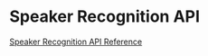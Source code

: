 <!-- 
NavPath: Speaker Recognition API
LinkLabel: API Reference
Weight: 50
ExternalLink: https://westus.dev.cognitive.microsoft.com/docs/services/563309b6778daf02acc0a508
services: cognitive-services
-->

# Speaker Recognition API

[Speaker Recognition API Reference](https://westus.dev.cognitive.microsoft.com/docs/services/563309b6778daf02acc0a508)
